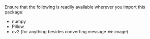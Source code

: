 Ensure that the following is readily available wherever you import this package:

- numpy
- Pillow
- cv2 (for anything besides converting message <=> image)
